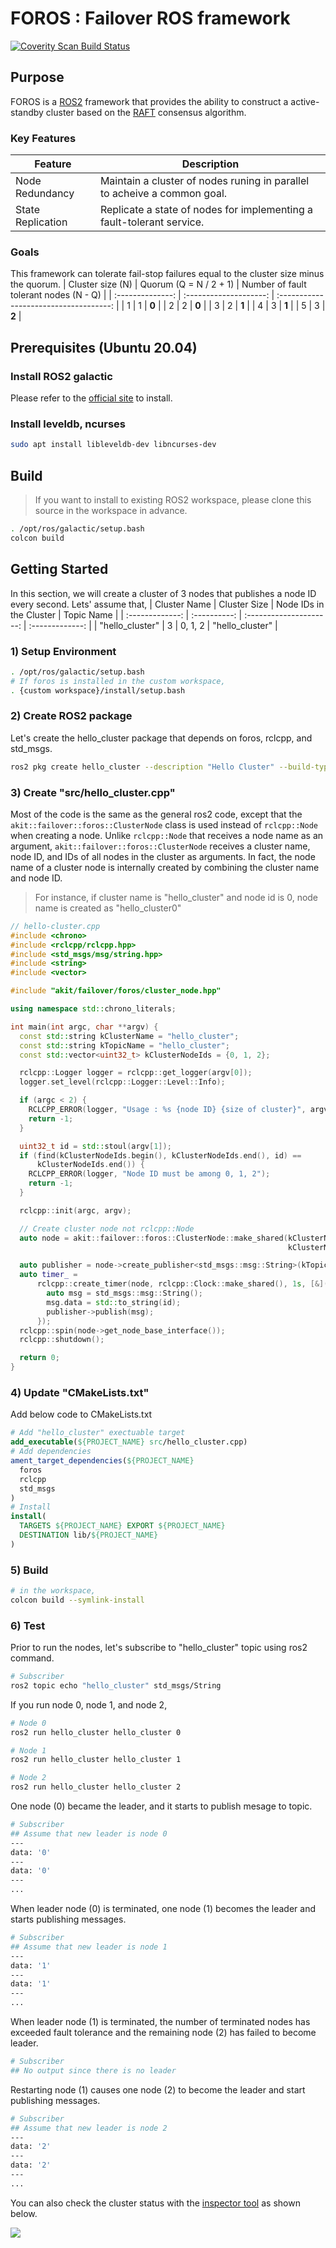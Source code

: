 # FOROS : Failover ROS framework

[![Coverity Scan Build Status](https://scan.coverity.com/projects/24937/badge.svg)](https://scan.coverity.com/projects/foros)

## Purpose
FOROS is a [ROS2](https://docs.ros.org/en/galactic/index.html) framework that provides the ability to construct a active-standby cluster  based on the [RAFT](https://raft.github.io/) consensus algorithm.

### Key Features
| Feature           | Description                                                              |
| ----------------- | ------------------------------------------------------------------------ |
| Node Redundancy   | Maintain a cluster of nodes runing in parallel to acheive a common goal. |
| State Replication | Replicate a state of nodes for implementing a fault-tolerant service.    |

### Goals
This framework can tolerate fail-stop failures equal to the cluster size minus the quorum.
| Cluster size (N) | Quorum (Q = N / 2 + 1) | Number of fault tolerant nodes (N - Q) |
| :--------------: | :--------------------: | :------------------------------------: |
|        1         |           1            |                 **0**                  |
|        2         |           2            |                 **0**                  |
|        3         |           2            |                 **1**                  |
|        4         |           3            |                 **1**                  |
|        5         |           3            |                 **2**                  |

## Prerequisites (Ubuntu 20.04)
### Install ROS2 galactic
Please refer to the [official site](https://docs.ros.org/en/galactic/Installation/Ubuntu-Install-Debians.html) to install.

### Install leveldb, ncurses
```bash
sudo apt install libleveldb-dev libncurses-dev
```

## Build
> If you want to install to existing ROS2 workspace, please clone this source in the workspace in advance.

```bash
. /opt/ros/galactic/setup.bash
colcon build
```

## Getting Started

In this section, we will create a cluster of 3 nodes that publishes a node ID every second.
Lets' assume that,
|  Cluster Name   | Cluster Size | Node IDs in the Cluster |   Topic Name    |
| :-------------: | :----------: | :---------------------: | :-------------: |
| "hello_cluster" |      3       |         0, 1, 2         | "hello_cluster" |

### 1) Setup Environment
```bash
. /opt/ros/galactic/setup.bash
# If foros is installed in the custom workspace,
. {custom workspace}/install/setup.bash
```

### 2) Create ROS2 package
Let's create the hello_cluster package that depends on foros, rclcpp, and std_msgs.

```bash
ros2 pkg create hello_cluster --description "Hello Cluster" --build-type ament_cmake --dependencies foros rclcpp std_msgs
```

### 3) Create "src/hello_cluster.cpp"
Most of the code is the same as the general ros2 code, except that the `akit::failover::foros::ClusterNode` class is used instead of `rclcpp::Node` when creating a node.
Unlike `rclcpp::Node` that receives a node name as an argument, `akit::failover::foros::ClusterNode` receives a cluster name, node ID, and IDs of all nodes in the cluster as arguments. In fact, the node name of a cluster node is internally created by combining the cluster name and node ID. 
> For instance, if cluster name is "hello_cluster" and node id is 0, node name is created as "hello_cluster0"

```cpp
// hello-cluster.cpp
#include <chrono>
#include <rclcpp/rclcpp.hpp>
#include <std_msgs/msg/string.hpp>
#include <string>
#include <vector>

#include "akit/failover/foros/cluster_node.hpp"

using namespace std::chrono_literals;

int main(int argc, char **argv) {
  const std::string kClusterName = "hello_cluster";
  const std::string kTopicName = "hello_cluster";
  const std::vector<uint32_t> kClusterNodeIds = {0, 1, 2};

  rclcpp::Logger logger = rclcpp::get_logger(argv[0]);
  logger.set_level(rclcpp::Logger::Level::Info);

  if (argc < 2) {
    RCLCPP_ERROR(logger, "Usage : %s {node ID} {size of cluster}", argv[0]);
    return -1;
  }

  uint32_t id = std::stoul(argv[1]);
  if (find(kClusterNodeIds.begin(), kClusterNodeIds.end(), id) ==
      kClusterNodeIds.end()) {
    RCLCPP_ERROR(logger, "Node ID must be among 0, 1, 2");
    return -1;
  }

  rclcpp::init(argc, argv);

  // Create cluster node not rclcpp::Node
  auto node = akit::failover::foros::ClusterNode::make_shared(kClusterName, id,
                                                              kClusterNodeIds);

  auto publisher = node->create_publisher<std_msgs::msg::String>(kTopicName, 1);
  auto timer_ =
      rclcpp::create_timer(node, rclcpp::Clock::make_shared(), 1s, [&]() {
        auto msg = std_msgs::msg::String();
        msg.data = std::to_string(id);
        publisher->publish(msg);
      });
  rclcpp::spin(node->get_node_base_interface());
  rclcpp::shutdown();

  return 0;
}
```

### 4) Update "CMakeLists.txt"
Add below code to CMakeLists.txt
```cmake
# Add "hello_cluster" exectuable target
add_executable(${PROJECT_NAME} src/hello_cluster.cpp)
# Add dependencies
ament_target_dependencies(${PROJECT_NAME}
  foros
  rclcpp
  std_msgs
)
# Install
install(
  TARGETS ${PROJECT_NAME} EXPORT ${PROJECT_NAME}
  DESTINATION lib/${PROJECT_NAME}
)
```

### 5) Build
```bash
# in the workspace,
colcon build --symlink-install
```

### 6) Test
Prior to run the nodes, let's subscribe to "hello_cluster" topic using ros2 command.
```bash
# Subscriber
ros2 topic echo "hello_cluster" std_msgs/String
```

If you run node 0, node 1, and node 2,
```bash
# Node 0
ros2 run hello_cluster hello_cluster 0
```
```bash
# Node 1
ros2 run hello_cluster hello_cluster 1
```
```bash
# Node 2
ros2 run hello_cluster hello_cluster 2
```

One node (0) became the leader, and it starts to publish mesage to topic.
```bash
# Subscriber
## Assume that new leader is node 0
---
data: '0'
---
data: '0'
---
...
```

When leader node (0) is terminated, one node (1) becomes the leader and starts publishing messages.
```bash
# Subscriber
## Assume that new leader is node 1
---
data: '1'
---
data: '1'
---
...
```

When leader node (1) is terminated, the number of terminated nodes has exceeded fault tolerance and the remaining node (2) has failed to become leader.
```bash
# Subscriber
## No output since there is no leader
```

Restarting node (1) causes one node (2) to become the leader and start publishing messages.
```bash
# Subscriber
## Assume that new leader is node 2
---
data: '2'
---
data: '2'
---
...
```

You can also check the cluster status with the [inspector tool](docs/inspector.md) as shown below.

![](docs/images/hello-cluster.gif)

